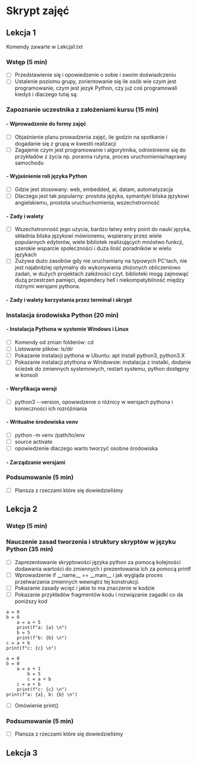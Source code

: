 # Skrypt zajęć 

## Lekcja 1

Komendy zawarte w Lekcja1.txt

### Wstęp (5 min)
- [ ] Przedstawienie się i opowiedzenie o sobie i swoim doświadczeniu 
- [ ] Ustalenie poziomu grupy, zorientowanie się ile osób wie czym jest programowanie, czym jest jezyk Python, czy już coś programowali kiedyś i dlaczego tutaj są. 

### Zapoznanie uczestnika z założeniami kursu (15 min)
#### - Wprowadzenie do formy zajęć
- [ ] Objaśnienie planu prowadzenia zajęć, ile godzin na spotkanie i dogadanie się z grupą w kwestii realizacji
- [ ] Zagajenie czym jest programowanie i algorytmika, odnieśnienie się do przykładów z życia np. poranna rutyna, proces uruchomienia/naprawy samochodu

#### - Wyjaśnienie roli języka Python 
- [ ] Gdzie jest stosowany: web, embedded, ai, datam, automatyzacja
- [ ] Dlaczego jest tak popularny: prostota języka, symantyki bliska językowi angielskiemu, prostota uruchuchomienia, wszechstronność

#### - Zady i walety
- [ ] Wszechstronność jego użycia, bardzo łatwy entry point do nauki języka, składnia bliska językowi mówionemu, wspierany przez wiele popularnych edytorów, wiele bibliotek realizujących mnóstwo funkcji, szerokie wsparcie społeczności i duża ilość poradników w wielu językach
- [ ] Zużywa dużo zasobów gdy nie uruchamiany na typowych PC'tach, nie jest najabrdziej optymalny do wykonywania złożonych obliczeniowo zadań, w dużych projektach zależności czyt. biblioteki mogą zajmowąć dużą przestrzeń pamięci, dependecy hell i niekompatybilność między różnymi wersjami pythona. 

#### - Zady i walety korzystania przez terminal i skrypt

### Instalacja środowiska Python (20 min)

#### - Instalacja Pythona w systemie Windows i Linux
- [ ] Komendy od zmian folderów: cd 
- [ ] Listowanie plików: ls/dir 
- [ ] Pokazanie instalacji pythona w Ubuntu: apt install python3, python3.X
- [ ] Pokazanie instalacji ptythona w Windowsie: instalacja z instalki, dodanie ścieżek do zmiennych systemowych, restart systemu, python dostępny w konsoli

#### - Weryfikacja wersji
- [ ] python3 --version, opowiedzenie o różnicy w wersjach pythona i konieczności ich rozróżniania

#### - Writualne środowiska venv
- [ ] python -m venv /path/to/env 
- [ ] source activate
- [ ] opowiedzenie dlaczego warto tworzyć osobne środowiska

#### - Zarządzanie wersjami


### Podsumowanie (5 min)
- [ ] Plansza z rzeczami które się dowiedzieliśmy

## Lekcja 2 

### Wstęp (5 min)

### Nauczenie zasad tworzenia i struktury skryptów w języku Python (35 min)
- [ ] Zaprezentowanie skryptowości języka python za pomocą kolejności dodawania wartości do zmiennych i prezentowania ich za pomocą printf
- [ ] Wprowadzenie if __name\_\_ == __main\_\_ i jak wygląda proces przetwarzania zmiennych wewnątrz tej konstrukcji. 
- [ ] Pokazanie zasady wcięć i jakie to ma znaczenie w kodzie 
- [ ] Pokazanie przykładów fragmentów kodu i rozwiązanie zagadki co da poniższy kod 
```
a = 0
b = 0
    a = a + 5
    print(f"a: {a} \n")
    b = 5
    print(f"b: {b} \n")
c = a + b
print(f"c: {c} \n")
```
```
a = 0
b = 0 
    a = a + 1
        b = 5
        c = a + b 
    c = a + b 
    print(f"c: {c} \n")
print(f"a: {a}, b: {b} \n")
```
- [ ] Omówienie print()

### Podsumowanie (5 min)
- [ ] Plansza z rzeczami które się dowiedzieliśmy


## Lekcja 3


